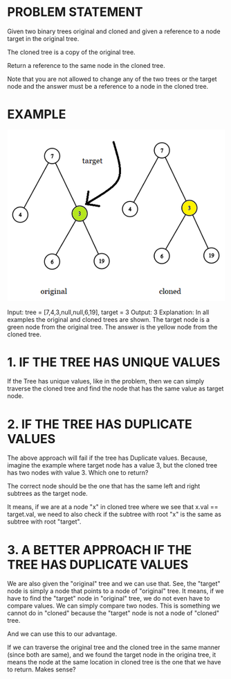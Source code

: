 # PROBLEM STATEMENT

Given two binary trees original and cloned and given a reference to a node target in the original tree.

The cloned tree is a copy of the original tree.

Return a reference to the same node in the cloned tree.

Note that you are not allowed to change any of the two trees or the target node and the answer must be a reference to a node in the cloned tree.

# EXAMPLE

![alt text](image.png)

Input: tree = [7,4,3,null,null,6,19], target = 3
Output: 3
Explanation: In all examples the original and cloned trees are shown. The target node is a green node from the original tree. The answer is the yellow node from the cloned tree.

# **1. IF THE TREE HAS UNIQUE VALUES**

If the Tree has unique values, like in the problem, then we can simply traverse the cloned tree and find the node that has the same value as target node.

# **2. IF THE TREE HAS DUPLICATE VALUES**

The above approach will fail if the tree has Duplicate values. Because, imagine the example where target node has a value 3, but the cloned tree has two nodes with value 3. Which one to return? 

The correct node should be the one that has the same left and right subtrees as the target node.

It means, if we are at a node "x" in cloned tree where we see that x.val == target.val, we need to also check if the subtree with root "x" is the same as subtree with root "target".

# **3. A BETTER APPROACH IF THE TREE HAS DUPLICATE VALUES**
We are also given the "original" tree and we can use that. See, the "target" node is simply a node that points to a node of "original" tree. It means, if we have to find the "target" node in "original" tree, we do not even have to compare values. We can simply compare two nodes. This is something we cannot do in "cloned" because the "target" node is not a node of "cloned" tree.

And we can use this to our advantage.

If we can traverse the original tree and the cloned tree in the same manner (since both are same), and we found the target node in the origina tree, it means the node at the same location in cloned tree is the one that we have to return. Makes sense?
